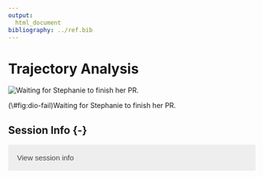 ```yaml
---
output:
  html_document
bibliography: ../ref.bib
---
```


# Trajectory Analysis

<script>
document.addEventListener("click", function (event) {
    if (event.target.classList.contains("aaron-collapse")) {
        event.target.classList.toggle("active");
        var content = event.target.nextElementSibling;
        if (content.style.display === "block") {
          content.style.display = "none";
        } else {
          content.style.display = "block";
        }
    }
})
</script>

<style>
.aaron-collapse {
  background-color: #eee;
  color: #444;
  cursor: pointer;
  padding: 18px;
  width: 100%;
  border: none;
  text-align: left;
  outline: none;
  font-size: 15px;
}

.aaron-content {
  padding: 0 18px;
  display: none;
  overflow: hidden;
  background-color: #f1f1f1;
}
</style>

<div class="figure">
<img src="/home/ramezqui/.cache/BiocFileCache/3757480780c9_dio.jpg" alt="Waiting for Stephanie to finish her PR."  />
<p class="caption">(\#fig:dio-fail)Waiting for Stephanie to finish her PR.</p>
</div>

## Session Info {-}

<button class="aaron-collapse">View session info</button>
<div class="aaron-content">
```
R version 3.6.1 (2019-07-05)
Platform: x86_64-pc-linux-gnu (64-bit)
Running under: Ubuntu 14.04.6 LTS

Matrix products: default
BLAS:   /home/ramezqui/Rbuild/danbuild/R-3.6.1/lib/libRblas.so
LAPACK: /home/ramezqui/Rbuild/danbuild/R-3.6.1/lib/libRlapack.so

locale:
 [1] LC_CTYPE=en_US.UTF-8       LC_NUMERIC=C              
 [3] LC_TIME=en_US.UTF-8        LC_COLLATE=en_US.UTF-8    
 [5] LC_MONETARY=en_US.UTF-8    LC_MESSAGES=en_US.UTF-8   
 [7] LC_PAPER=en_US.UTF-8       LC_NAME=C                 
 [9] LC_ADDRESS=C               LC_TELEPHONE=C            
[11] LC_MEASUREMENT=en_US.UTF-8 LC_IDENTIFICATION=C       

attached base packages:
[1] stats     graphics  grDevices utils     datasets  methods   base     

other attached packages:
[1] Cairo_1.5-10     BiocStyle_2.13.2 OSCAUtils_0.0.1 

loaded via a namespace (and not attached):
 [1] Rcpp_1.0.2          highr_0.8           pillar_1.4.2       
 [4] compiler_3.6.1      BiocManager_1.30.4  dbplyr_1.4.2       
 [7] tools_3.6.1         zeallot_0.1.0       digest_0.6.21      
[10] bit_1.1-14          BiocFileCache_1.9.1 RSQLite_2.1.2      
[13] evaluate_0.14       memoise_1.1.0       tibble_2.1.3       
[16] pkgconfig_2.0.3     rlang_0.4.0         DBI_1.0.0          
[19] curl_4.2            yaml_2.2.0          xfun_0.10          
[22] stringr_1.4.0       dplyr_0.8.3         httr_1.4.1         
[25] knitr_1.25          vctrs_0.2.0         rappdirs_0.3.1     
[28] bit64_0.9-7         tidyselect_0.2.5    glue_1.3.1         
[31] R6_2.4.0            rmarkdown_1.16      bookdown_0.14      
[34] purrr_0.3.2         blob_1.2.0          magrittr_1.5       
[37] backports_1.1.5     htmltools_0.3.6     assertthat_0.2.1   
[40] stringi_1.4.3       crayon_1.3.4       
```
</div>
